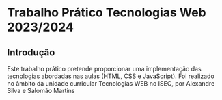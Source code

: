 # Trabalho Prático Tecnologias Web 2023/2024

## Introdução
Este trabalho prático pretende proporcionar uma implementação das tecnologias abordadas nas aulas (HTML, CSS e JavaScript).
Foi realizado no âmbito da unidade curricular Tecnologias WEB no ISEC, por Alexandre Silva e Salomão Martins
